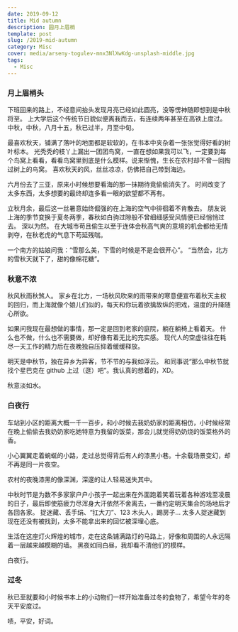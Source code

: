 ```yaml
---
date: 2019-09-12
title: Mid autumn
description: 圆月上眉梢
template: post
slug: /2019-mid-autumn
category: Misc
cover: media/arseny-togulev-mnx3NlXwKdg-unsplash-middle.jpg
tags:
  - Misc
---
```


### 月上眉梢头

下班回来的路上，不经意间抬头发现月亮已经如此圆亮，没等愣神随即想到是中秋将至。
上大学后这个传统节日貌似便离我而去，有连续两年甚至在高铁上度过。
中秋，中秋，八月十五，秋已过半，月至中旬。

最喜欢秋天，铺满了落叶的地面都是软软的，在书本中夹杂着一张张觉得好看的树叶标本。
光秃秃的枝丫上漏出一团团鸟窝，一直在想如果我可以飞，一定要到每个鸟窝上看看，看看鸟窝里到底是什么模样。说来惭愧，生长在农村却不曾一回掏过树上的鸟窝。
喜欢秋天的风，丝丝凉凉，仿佛把自己带到海边。

六月份去了三亚，原来小时候想要看海的那一抹期待竟偷偷消失了。
时间改变了太多东西，太多想要的最终却连多看一眼的欲望都不再有。

<!-- 一直觉得人性本恶。无情，善变充斥心底不为人知阴暗处的每一个角落，外在的感性所化维持着和谐社会。 -->

立秋月余，最后这一丝暑意始终倔强的在上海的空气中徘徊着不肯散去。
朋友说上海的季节变换于夏冬两季，春秋如白驹过隙般不曾细细感受风情便已经悄悄过去。
深以为然。
在大城市苟且偷生以至于连体会秋高气爽的意境的机会都给无情剥夺，在秋老虎的气息下苟延残喘。

一个南方的姑娘问我：“雪那么美，下雪的时候是不是会很开心”。
“当然会，北方的雪秋天就下了，甜的像棉花糖”。

### 秋意不浓

秋风秋雨秋煞人。
家乡在北方，一场秋风吹来的雨带来的寒意便宣布着秋天主权的回归，而上海就像个娘儿们似的，每天和你玩着欲擒故纵的把戏，温度的升降随心所欲。

如果问我现在最想做的事情，那一定是回到老家的庭院，躺在躺椅上看着天。
什么也不做，什么也不需要做，却好像有着无比的充实感。
现代人的空虚往往在耗尽一天工作的精力后在夜晚独自压抑着缓缓释放。

<!-- 小的时候我爸有一段时间会叫做我“本”。
“本，跟我上街了”。
屁颠儿屁颠儿跟着我爸绕了一圈 -->

明天是中秋节，独在异乡为异客，节不节的与我如浮云。
和同事说“那么中秋节就找个星巴克在 github 上过（逛）吧”。我认真的想着的，XD。

秋意淡如水。

### 白夜行

车站到小区的距离大概一千一百步，和小时候去我奶奶家的距离相仿，小时候经常在晚上偷偷去我奶奶家吃她特意为我留的饭菜，那会儿就觉得奶奶烧的饭菜格外的香。

小心翼翼走着蜿蜒的小路，走过总觉得背后有人的漆黑小巷。十余载场景变幻，却不再是同一片夜空。

农村的夜晚漆黑的像深渊，深邃的让人轻易迷失其中。

中秋时节是为数不多家家户户小孩子一起出来在外面跑着笑着玩着各种游戏至凌晨的日子，最后即使筋疲力尽浑身大汗依然不舍离去，一番约定明天集合的场地后才各回各家。
捉迷藏、丢手绢、“扛大刀”、123 木头人，踢房子...
太多人捉迷藏到现在还没有被找到，太多不能拿出来的回忆被深埋心底。

生活在这座灯火辉煌的城市，走在这条铺满路灯的马路上，好像和周围的人永远隔着一层越来越模糊的墙。
黑夜如同白昼，我却看不清他们的模样。

白夜行。

### 过冬

秋已至就要和小时候书本上的小动物们一样开始准备过冬的食物了，希望今年的冬天平安度过。

啧，平安，好词。
